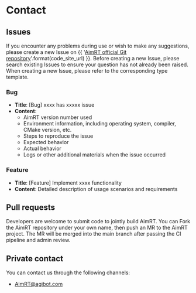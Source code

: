 # Contact

## Issues

If you encounter any problems during use or wish to make any suggestions, please create a new Issue on {{ '[AimRT official Git repository]({})'.format(code_site_url) }}. Before creating a new Issue, please search existing Issues to ensure your question has not already been raised. When creating a new Issue, please refer to the corresponding type template.

### Bug
- **Title**: [Bug] xxxx has xxxxx issue
- **Content**:
  - AimRT version number used
  - Environment information, including operating system, compiler, CMake version, etc.
  - Steps to reproduce the issue
  - Expected behavior
  - Actual behavior
  - Logs or other additional materials when the issue occurred

### Feature
- **Title**: [Feature] Implement xxxx functionality
- **Content**: Detailed description of usage scenarios and requirements

## Pull requests

Developers are welcome to submit code to jointly build AimRT. You can Fork the AimRT repository under your own name, then push an MR to the AimRT project. The MR will be merged into the main branch after passing the CI pipeline and admin review.

## Private contact

You can contact us through the following channels:

- AimRT@agibot.com